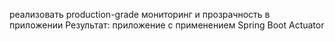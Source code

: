 реализовать production-grade мониторинг и прозрачность в приложении Результат: приложение с применением Spring Boot Actuator